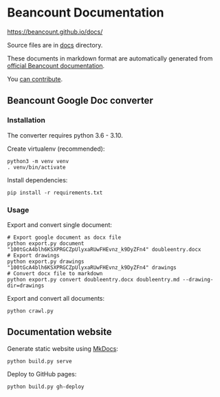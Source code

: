 # Beancount Documentation

https://beancount.github.io/docs/

Source files are in [docs](docs/) directory.

These documents in markdown format are automatically generated from [official Beancount documentation](http://furius.ca/beancount/doc/index).

You [can contribute](CONTRIBUTING.md).

## Beancount Google Doc converter

### Installation

The converter requires python 3.6 - 3.10.

Create virtualenv (recommended):

```
python3 -m venv venv
. venv/bin/activate
```

Install dependencies:

```
pip install -r requirements.txt
```

### Usage

Export and convert single document:

```shell
# Export google document as docx file
python export.py document "100tGcA4blh6KSXPRGCZpUlyxaRUwFHEvnz_k9DyZFn4" doubleentry.docx
# Export drawings
python export.py drawings "100tGcA4blh6KSXPRGCZpUlyxaRUwFHEvnz_k9DyZFn4" drawings
# Convert docx file to markdown
python export.py convert doubleentry.docx doubleentry.md --drawing-dir=drawings
```

Export and convert all documents:

```
python crawl.py
```

## Documentation website

Generate static website using [MkDocs](https://www.mkdocs.org/):

```
python build.py serve
```

Deploy to GitHub pages:

```
python build.py gh-deploy
```
